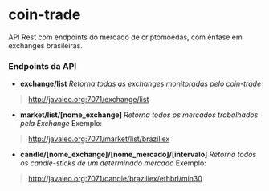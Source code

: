 # coin-trade
API Rest com endpoints do mercado de criptomoedas, com ênfase em exchanges brasileiras.

### Endpoints da API

* **exchange/list**
*Retorna todas as exchanges monitoradas pelo coin-trade*
>http://javaleo.org:7071/exchange/list

* **market/list/[nome_exchange]**
*Retorna todos os mercados trabalhados pela Exchange*
Exemplo:
>http://javaleo.org:7071/market/list/braziliex

* **candle/[nome_exchange]/[nome_mercado]/[intervalo]**
*Retorna todos os candle-sticks de um determinado mercado*
Exemplo:
>http://javaleo.org:7071/candle/braziliex/ethbrl/min30

